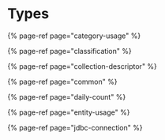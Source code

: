 # Types

{% page-ref page="category-usage" %}

{% page-ref page="classification" %}

{% page-ref page="collection-descriptor" %}

{% page-ref page="common" %}

{% page-ref page="daily-count" %}

{% page-ref page="entity-usage" %}

{% page-ref page="jdbc-connection" %}
